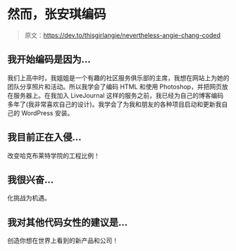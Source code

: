 # 然而，张安琪编码

> 原文：<https://dev.to/thisgirlangie/nevertheless-angie-chang-coded>

## 我开始编码是因为...

我们上高中时，我姐姐是一个有趣的社区服务俱乐部的主席，我想在网站上为她的团队分享照片和活动。所以我学会了编码 HTML 和使用 Photoshop，并把网页放在服务器上。在我加入 LiveJournal 这样的服务之前，我已经为自己的博客编码多年了(我非常喜欢自己的设计)。我学会了为我和朋友的各种项目启动和更新我自己的 WordPress 安装。

## 我目前正在入侵...

改变哈克布莱特学院的工程比例！

## 我很兴奋...

化挑战为机遇。

## 我对其他代码女性的建议是...

创造你想在世界上看到的新产品和公司！